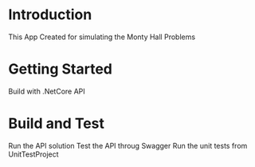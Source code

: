 # Introduction 
This App Created for simulating the Monty Hall Problems

# Getting Started
Build with .NetCore API

# Build and Test
Run the API solution
Test the API throug Swagger
Run the unit tests from UnitTestProject

